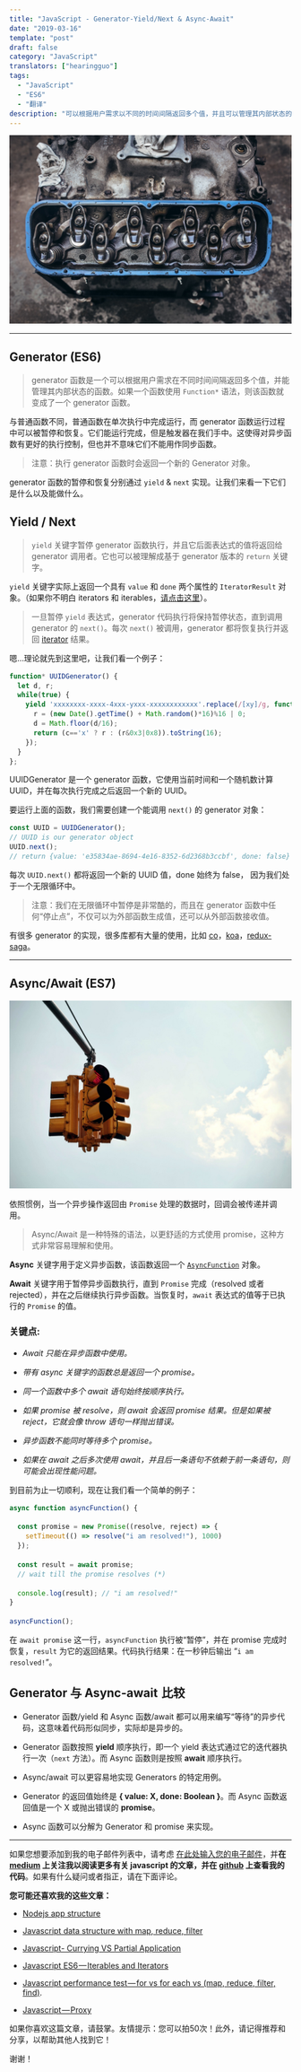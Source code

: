 ```yaml
---
title: "JavaScript - Generator-Yield/Next & Async-Await"
date: "2019-03-16"
template: "post"
draft: false
category: "JavaScript"
translators: ["hearingguo"]
tags:
  - "JavaScript"
  - "ES6"
  - "翻译"
description: "可以根据用户需求以不同的时间间隔返回多个值，并且可以管理其内部状态的函，如果函数使用 Function* 语法，则该函数称为 generator 函数。"
---
```


![Photo by Deepak Gupta on Medium](./images/0_yONeU8vuaq8eIyTD.jpeg)

---

## Generator (ES6)

> generator 函数是一个可以根据用户需求在不同时间间隔返回多个值，并能管理其内部状态的函数。如果一个函数使用 `Function*` 语法，则该函数就变成了一个 generator 函数。

与普通函数不同，普通函数在单次执行中完成运行，而 generator 函数运行过程中可以被暂停和恢复。它们能运行完成，但是触发器在我们手中。这使得对异步函数有更好的执行控制，但也并不意味它们不能用作同步函数。

> 注意：执行 generator 函数时会返回一个新的 Generator 对象。

generator 函数的暂停和恢复分别通过 `yield` & `next` 实现。让我们来看一下它们是什么以及能做什么。

## Yield / Next

> `yield` 关键字暂停 generator 函数执行，并且它后面表达式的值将返回给 generator 调用者。它也可以被理解成基于 generator 版本的 `return` 关键字。

`yield` 关键字实际上返回一个具有 `value` 和 `done` 两个属性的 `IteratorResult` 对象。（如果你不明白 iterators 和 iterables，[请点击这里](https://codeburst.io/javascript-es6-iterables-and-iterators-de18b54f4d4)）。

> 一旦暂停 `yield` 表达式，generator 代码执行将保持暂停状态，直到调用 generator 的 `next()`。每次 `next()` 被调用，generator 都将恢复执行并返回 [iterator](https://codeburst.io/javascript-es6-iterables-and-iterators-de18b54f4d4) 结果。

嗯...理论就先到这里吧，让我们看一个例子：

```js
function* UUIDGenerator() {
  let d, r;
  while(true) {
    yield 'xxxxxxxx-xxxx-4xxx-yxxx-xxxxxxxxxxxx'.replace(/[xy]/g, function(c) {
      r = (new Date().getTime() + Math.random()*16)%16 | 0;
      d = Math.floor(d/16);
      return (c=='x' ? r : (r&0x3|0x8)).toString(16);
    });
  }
};
```

UUIDGenerator 是一个 generator 函数，它使用当前时间和一个随机数计算 UUID，并在每次执行完成之后返回一个新的 UUID。

要运行上面的函数，我们需要创建一个能调用 `next()` 的 generator 对象：

```js
const UUID = UUIDGenerator();
// UUID is our generator object
UUID.next();
// return {value: 'e35834ae-8694-4e16-8352-6d2368b3ccbf', done: false}
```

每次 `UUID.next()` 都将返回一个新的 UUID 值，done 始终为 false， 因为我们处于一个无限循环中。

> 注意：我们在无限循环中暂停是非常酷的，而且在 generator 函数中任何“停止点”，不仅可以为外部函数生成值，还可以从外部函数接收值。

有很多 generator 的实现，很多库都有大量的使用，比如 [co](https://github.com/tj/co)，[koa](https://koajs.com/)，[redux-saga](https://github.com/redux-saga/redux-saga)。

---

## Async/Await (ES7)

![Photo by Deepak Gupta on Medium](./images/0_LAkE4GiZATgtseM5.jpeg)

依照惯例，当一个异步操作返回由 `Promise` 处理的数据时，回调会被传递并调用。

> Async/Await 是一种特殊的语法，以更舒适的方式使用 promise，这种方式非常容易理解和使用。

**Async** 关键字用于定义异步函数，该函数返回一个 [`AsyncFunction`](https://developer.mozilla.org/en-US/docs/Web/JavaScript/Reference/Global_Objects/AsyncFunction) 对象。

**Await** 关键字用于暂停异步函数执行，直到 `Promise` 完成（resolved 或者 rejected），并在之后继续执行异步函数。当恢复时，`await` 表达式的值等于已执行的 `Promise` 的值。

### **关键点:**

- *Await 只能在异步函数中使用。*

- *带有 async 关键字的函数总是返回一个 promise。*

- *同一个函数中多个 await 语句始终按顺序执行。*

- *如果 promise 被 resolve，则 await 会返回 promise 结果。但是如果被 reject，它就会像 throw 语句一样抛出错误。*

- *异步函数不能同时等待多个 promise。*

- *如果在 await 之后多次使用 await，并且后一条语句不依赖于前一条语句，则可能会出现性能问题。*

到目前为止一切顺利，现在让我们看一个简单的例子：

```js
async function asyncFunction() {

  const promise = new Promise((resolve, reject) => {
    setTimeout(() => resolve("i am resolved!"), 1000)
  });

  const result = await promise;
  // wait till the promise resolves (*)

  console.log(result); // "i am resolved!"
}

asyncFunction();
```

在 `await promise` 这一行，`asyncFunction` 执行被“暂停”，并在 promise 完成时恢复，`result` 为它的返回结果。代码执行结果：在一秒钟后输出 “`i am resolved!`”。

## Generator 与 Async-await  比较

- Generator 函数/yield 和 Async 函数/await 都可以用来编写“等待”的异步代码，这意味着代码形似同步，实际却是异步的。

- Generator 函数按照 **yield** 顺序执行，即一个 yield 表达式通过它的迭代器执行一次（`next` 方法）。而 Async 函数则是按照 **await** 顺序执行。

- Async/await 可以更容易地实现 Generators 的特定用例。

- Generator 的返回值始终是 **{ value: X, done: Boolean }**。而 Async 函数返回值是一个 X 或抛出错误的 **promise**。

- Async 函数可以分解为 Generator 和 promise 来实现。

---

如果您想要添加到我的电子邮件列表中，请考虑 [在此处输入您的电子邮件](https://docs.google.com/forms/d/e/1FAIpQLSd51BJWwtMbZlJQwJQ2n59Q6T7aOKqvubzqqPh9eNtuEgXBjg/viewform?usp=send_form)，并**在 [medium](https://medium.com/@ideepak.jsd) 上关注我以阅读更多有关 javascript 的文章，并在 [github](https://github.com/dg92) 上查看我的代码**。如果有什么疑问或者指正，请在下面评论。

**您可能还喜欢我的这些文章：**

* [Nodejs app structure](https://codeburst.io/fractal-a-nodejs-app-structure-for-infinite-scale-d74dda57ee11)

* [Javascript data structure with map, reduce, filter](https://codeburst.io/write-beautiful-javascript-with-%CE%BB-fp-es6-350cd64ab5bf)

* [Javascript- Currying VS Partial Application](https://codeburst.io/javascript-currying-vs-partial-application-4db5b2442be8)

* [Javascript ES6 — Iterables and Iterators](https://codeburst.io/javascript-es6-iterables-and-iterators-de18b54f4d4)

* [Javascript performance test — for vs for each vs (map, reduce, filter, find)](https://codeburst.io/write-beautiful-javascript-with-%CE%BB-fp-es6-350cd64ab5bf).

* [Javascript — Proxy](https://codeburst.io/why-to-use-javascript-proxy-5cdc69d943e3)

如果你喜欢这篇文章，请鼓掌。友情提示：您可以拍50次！此外，请记得推荐和分享，以帮助其他人找到它！

谢谢！